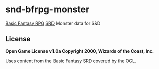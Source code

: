 # snd-bfrpg-monster
[Basic Fantasy RPG](http://basicfantasy.org) [SRD](http://basicfantasy.org/srd/) Monster data for S&amp;D

## License

**Open Game License v1.0a Copyright 2000, Wizards of the Coast, Inc.**

Uses content from the Basic Fantasy SRD covered by the OGL.
